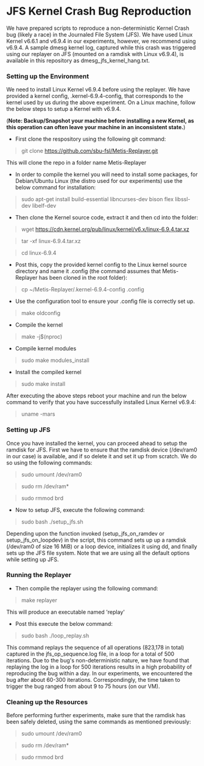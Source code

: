 # JFS Kernel Crash Bug Reproduction

We have prepared scripts to reproduce a non-deterministic Kernel Crash bug (likely a race) in the Journaled File System (JFS). We have used Linux Kernel v6.6.1 and v6.9.4 in our experiments, however, we recommend using v6.9.4. A sample dmesg kernel log, captured while this crash was triggered using our replayer on JFS (mounted on a ramdisk with Linux v6.9.4), is available in this repository as dmesg_jfs_kernel_hang.txt.

### Setting up the Environment
We need to install Linux Kernel v6.9.4 before using the replayer. We have provided a kernel config, .kernel-6.9.4-config, that corresponds to the kernel used by us during the above experiment. On a Linux machine, follow the below steps to setup a Kernel with v6.9.4.

(**Note: Backup/Snapshot your machine before installing a new Kernel, as this operation can often leave your machine in an inconsistent state.**)

* First clone the respository using the following git command:
> git clone https://github.com/sbu-fsl/Metis-Replayer.git

This will clone the repo in a folder name Metis-Replayer

* In order to compile the kernel you will need to install some packages, for Debian/Ubuntu Linux (the distro used for our experiments) use the below command for installation:
> sudo apt-get install build-essential libncurses-dev bison flex libssl-dev libelf-dev

* Then clone the Kernel source code, extract it and then cd into the folder:
> wget https://cdn.kernel.org/pub/linux/kernel/v6.x/linux-6.9.4.tar.xz

> tar -xf linux-6.9.4.tar.xz

> cd linux-6.9.4

* Post this, copy the provided kernel config to the Linux kernel source directory and name it .config (the command assumes that Metis-Replayer has been cloned in the root folder):
> cp ~/Metis-Replayer/.kernel-6.9.4-config .config

* Use the configuration tool to ensure your .config file is correctly set up.
> make oldconfig

* Compile the kernel
> make -j$(nproc)

* Compile kernel modules
> sudo make modules_install

* Install the compiled kernel
> sudo make install

After executing the above steps reboot your machine and run the below command to verify that you have successfully installed Linux Kernel v6.9.4:
> uname -mars

### Setting up JFS
Once you have installed the kernel, you can proceed ahead to setup the ramdisk for JFS. First we have to ensure that the ramdisk device (/dev/ram0 in our case) is available, and if so delete it and set it up from scratch. We do so using the following commands:
> sudo umount /dev/ram0

> sudo rm /dev/ram*

> sudo rmmod brd

* Now to setup JFS, execute the following command:

> sudo bash ./setup_jfs.sh

Depending upon the function invoked (setup_jfs_on_ramdev or setup_jfs_on_loopdev) in the script, this command sets up up a ramdisk (/dev/ram0 of size 16 MiB) or a loop device, initializes it using dd, and finally sets up the JFS file system.  Note that we are using all the default options while setting up JFS.

### Running the Replayer
* Then compile the replayer using the following command:

> make replayer

This will produce an executable named 'replay'

* Post this execute the below command:

> sudo bash ./loop_replay.sh

This command replays the sequence of all operations (823,178 in total) captured in the jfs_op_sequence.log file, in a loop for a total of 500 iterations.  Due to the bug's non-deterministic nature, we have found that replaying the log in a loop for 500 iterations results in a high probability of reproducing the bug within a day. In our experiments, we encountered the bug after about 60-300 iterations. Correspondingly, the time taken to trigger the bug ranged from about 9 to 75 hours (on our VM).

### Cleaning up the Resources
Before performing further experiments, make sure that the ramdisk has been safely deleted, using the same commands as mentioned previously:

> sudo umount /dev/ram0

> sudo rm /dev/ram*

> sudo rmmod brd
